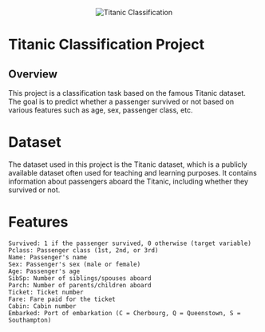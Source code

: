 <p align="center">
  <img src="https://images8.alphacoders.com/405/405029.jpg" alt="Titanic Classification">
</p>


# Titanic Classification Project 

## Overview
This project is a classification task based on the famous Titanic dataset. The goal is to predict whether a passenger survived or not based on various features such as age, sex, passenger class, etc.

# Dataset
The dataset used in this project is the Titanic dataset, which is a publicly available dataset often used for teaching and learning purposes. It contains information about passengers aboard the Titanic, including whether they survived or not.

# Features

    Survived: 1 if the passenger survived, 0 otherwise (target variable)
    Pclass: Passenger class (1st, 2nd, or 3rd)
    Name: Passenger's name
    Sex: Passenger's sex (male or female)
    Age: Passenger's age
    SibSp: Number of siblings/spouses aboard
    Parch: Number of parents/children aboard
    Ticket: Ticket number
    Fare: Fare paid for the ticket
    Cabin: Cabin number
    Embarked: Port of embarkation (C = Cherbourg, Q = Queenstown, S = Southampton)
